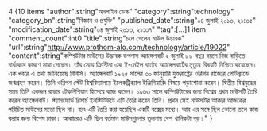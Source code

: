 4:{10 items
"author":string"অনলাইন ডেস্ক"
"category":string"technology"
"category_bn":string"বিজ্ঞান ও প্রযুক্তি"
"published_date":string"০৪ জুলাই ২০১৩, ২১:৩৫"
"modification_date":string"০৪ জুলাই ২০১৩, ২১:৩৭"
"tag":[...]1 item
"comment_count":int0
"title":string"চলে গেলেন মাউস উদ্ভাবক"
"url":string"http://www.prothom-alo.com/technology/article/19022"
"content":string"কম্পিউটার মাউসের উদ্ভাবক ডগলাস অ্যাঙ্গেলবার্ট ২ জুলাই ৮৮ বছর বয়সে নিজ বাড়িতে বার্ধক্যের কারণে মারা গেছেন। তাঁর মেয়ে ক্রিস্টিনা এক ই-মেইল বার্তায় অ্যাঙ্গেলবার্টের মৃত্যুর বিষয়টি নিশ্চিত করেছেন। এক খবরে এ তথ্য জানিয়েছে বিবিসি। অ্যাঙ্গেলবার্ট ১৯২৫ সালের ৩০ জানুয়ারি যুক্তরাষ্ট্রের ওরিগন রাজ্যের পোর্টল্যান্ডে জন্মগ্রহণ করেন। তিনি ওরিগন স্টেট বিশ্ববিদ্যালয়ে ইলেকট্রিক্যাল ইঞ্জিনিয়ারিং বিষয়ে পড়াশোনা করেন। দ্বিতীয় বিশ্বযুদ্ধের সময় তিনি একজন রাডার টেকনিশিয়ান হিসেবে কাজ করেন। ১৯৬৩ সালে কম্পিউটারের জন্য বিশ্বের প্রথম মাউসটি তৈরি করেন অ্যাঙ্গেলবার্ট। স্ট্যানফোর্ড রিসার্চ ইনস্টিটিউটে এটি তৈরি করেন তিনি। প্রথম সেই মাউসটির আকার আজকের পরিচিত মাউসের মতো ছিল না। বরং এটি তৈরি করা হয়েছিল একটি বক্সের মধ্যে। আর এর সঙ্গে ছিল কোনো তলে কাজ করার জন্য বিশেষ চাকা। আকারেও এটি ছিল বর্তমান মাউসগুলোর তুলনায় বেশ খানিকটা বড়।"
}